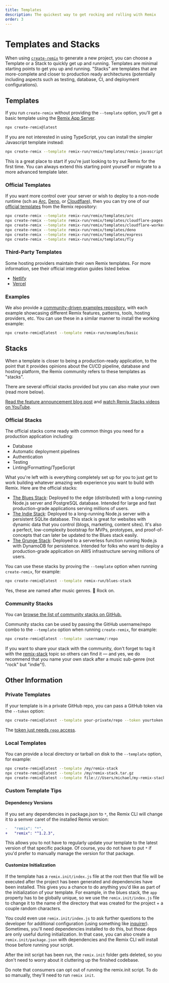 ```yaml
---
title: Templates
description: The quickest way to get rocking and rolling with Remix
order: 3
---
```


# Templates and Stacks

When using [`create-remix`][create-remix] to generate a new project, you can choose a Template or a Stack to quickly get up and running. Templates are minimal starting points to get you up and running. "Stacks" are templates that are more-complete and closer to production ready architectures (potentially including aspects such as testing, database, CI, and deployment configurations).

## Templates

If you run `create-remix` without providing the `--template` option, you'll get a basic template using the [Remix App Server][remix-app-server].

```sh
npx create-remix@latest
```

If you are not interested in using TypeScript, you can install the simpler Javascript template instead:

```sh
npx create-remix --template remix-run/remix/templates/remix-javascript
```

This is a great place to start if you're just looking to try out Remix for the first time. You can always extend this starting point yourself or migrate to a more advanced template later.

### Official Templates

If you want more control over your server or wish to deploy to a non-node runtime (sch as [Arc][arc], [Deno][deno], or [Cloudflare][cloudflare]), then you can try one of our [official templates][official-templates] from the Remix repository:

```sh
npx create-remix --template remix-run/remix/templates/arc
npx create-remix --template remix-run/remix/templates/cloudflare-pages
npx create-remix --template remix-run/remix/templates/cloudflare-workers
npx create-remix --template remix-run/remix/templates/deno
npx create-remix --template remix-run/remix/templates/express
npx create-remix --template remix-run/remix/templates/fly
```

### Third-Party Templates

Some hosting providers maintain their own Remix templates. For more information, see their official integration guides listed below.

- [Netlify][netlify-remix]
- [Vercel][vercel-remix]

### Examples

We also provide a [community-driven examples repository][examples], with each example showcasing different Remix features, patterns, tools, hosting providers, etc. You can use these in a similar manner to install the working example:

```sh
npx create-remix@latest --template remix-run/examples/basic
```

## Stacks

When a template is closer to being a production-ready application, to the point that it provides opinions about the CI/CD pipeline, database and hosting platform, the Remix community refers to these templates as "stacks".

There are several official stacks provided but you can also make your own (read more below).

[Read the feature announcement blog post][read-the-feature-announcement-blog-post] and [watch Remix Stacks videos on YouTube][watch-remix-stacks-videos-on-you-tube].

### Official Stacks

The official stacks come ready with common things you need for a production application including:

- Database
- Automatic deployment pipelines
- Authentication
- Testing
- Linting/Formatting/TypeScript

What you're left with is everything completely set up for you to just get to work building whatever amazing web experience you want to build with Remix. Here are the official stacks:

- [The Blues Stack][the-blues-stack]: Deployed to the edge (distributed) with a long-running Node.js server and PostgreSQL database. Intended for large and fast production-grade applications serving millions of users.
- [The Indie Stack][the-indie-stack]: Deployed to a long-running Node.js server with a persistent SQLite database. This stack is great for websites with dynamic data that you control (blogs, marketing, content sites). It's also a perfect, low-complexity bootstrap for MVPs, prototypes, and proof-of-concepts that can later be updated to the Blues stack easily.
- [The Grunge Stack][the-grunge-stack]: Deployed to a serverless function running Node.js with DynamoDB for persistence. Intended for folks who want to deploy a production-grade application on AWS infrastructure serving millions of users.

You can use these stacks by proving the `--template` option when running `create-remix`, for example:

```sh
npx create-remix@latest --template remix-run/blues-stack
```

Yes, these are named after music genres. 🤘 Rock on.

### Community Stacks

You can [browse the list of community stacks on GitHub.][remix-stack-topic]

Community stacks can be used by passing the GitHub username/repo combo to the `--template` option when running `create-remix`, for example:

```sh
npx create-remix@latest --template :username/:repo
```

<docs-success>If you want to share your stack with the community, don't forget to tag it with the [remix-stack][remix-stack-topic] topic so others can find it — and yes, we do recommend that you name your own stack after a music sub-genre (not "rock" but "indie"!).</docs-success>

## Other Information

### Private Templates

If your template is in a private GitHub repo, you can pass a GitHub token via the `--token` option:

```sh
npx create-remix@latest --template your-private/repo --token yourtoken
```

The [token just needs `repo` access][repo-access-token].

### Local Templates

You can provide a local directory or tarball on disk to the `--template` option, for example:

```sh
npx create-remix@latest --template /my/remix-stack
npx create-remix@latest --template /my/remix-stack.tar.gz
npx create-remix@latest --template file:///Users/michael/my-remix-stack.tar.gz
```

### Custom Template Tips

#### Dependency Versions

If you set any dependencies in package.json to `*`, the Remix CLI will change it to a semver caret of the installed Remix version:

```diff
-   "remix": "*",
+   "remix": "^1.2.3",
```

This allows you to not have to regularly update your template to the latest version of that specific package. Of course, you do not have to put `*` if you'd prefer to manually manage the version for that package.

#### Customize Initialization

If the template has a `remix.init/index.js` file at the root then that file will be executed after the project has been generated and dependencies have been installed. This gives you a chance to do anything you'd like as part of the initialization of your template. For example, in the blues stack, the `app` property has to be globally unique, so we use the `remix.init/index.js` file to change it to the name of the directory that was created for the project + a couple random characters.

You could even use `remix.init/index.js` to ask further questions to the developer for additional configuration (using something like [inquirer][inquirer]). Sometimes, you'll need dependencies installed to do this, but those deps are only useful during initialization. In that case, you can also create a `remix.init/package.json` with dependencies and the Remix CLI will install those before running your script.

After the init script has been run, the `remix.init` folder gets deleted, so you don't need to worry about it cluttering up the finished codebase.

<docs-warning>Do note that consumers can opt out of running the remix.init script. To do so manually, they'll need to run `remix init`.</docs-warning>

[create-remix]: /other-api/create-remix
[remix-app-server]: /other-api/serve
[repo-access-token]: https://github.com/settings/tokens/new?description=Remix%20Private%20Stack%20Access&scopes=repo
[inquirer]: https://npm.im/inquirer
[read-the-feature-announcement-blog-post]: /blog/remix-stacks
[watch-remix-stacks-videos-on-you-tube]: https://www.youtube.com/playlist?list=PLXoynULbYuEC8-gJCqyXo94RufAvSA6R3
[the-blues-stack]: https://github.com/remix-run/blues-stack
[the-indie-stack]: https://github.com/remix-run/indie-stack
[the-grunge-stack]: https://github.com/remix-run/grunge-stack
[remix-stack-topic]: https://github.com/topics/remix-stack
[official-templates]: https://github.com/remix-run/remix/tree/main/templates
[examples]: https://github.com/remix-run/examples
[vercel-remix]: https://vercel.com/docs/frameworks/remix
[netlify-remix]: https://docs.netlify.com/integrations/frameworks/remix
[arc]: https://arc.codes/docs/en/get-started/quickstart
[deno]: https://deno.com/
[cloudflare]: https://www.cloudflare.com/
